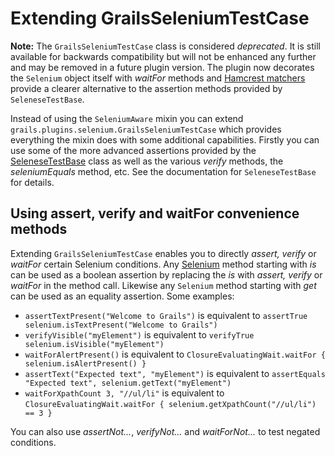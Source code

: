 # Extending GrailsSeleniumTestCase

**Note:**
The `GrailsSeleniumTestCase` class is considered _deprecated_. It is still available for backwards compatibility but will not be enhanced any further and may be removed in a future plugin version. The plugin now decorates the `Selenium` object itself with _waitFor_ methods and [Hamcrest matchers][3] provide a clearer alternative to the assertion methods provided by `SeleneseTestBase`.

Instead of using the `SeleniumAware` mixin you can extend `grails.plugins.selenium.GrailsSeleniumTestCase` which provides everything the mixin does with some additional capabilities. Firstly you can use some of the more advanced assertions provided by the [SeleneseTestBase][1] class as well as the various _verify_ methods, the _seleniumEquals_ method, etc. See the documentation for `SeleneseTestBase` for details.

## Using assert, verify and waitFor convenience methods
Extending `GrailsSeleniumTestCase` enables you to directly _assert, verify_ or _waitFor_ certain Selenium conditions. Any [Selenium][2] method starting with _is_ can be used as a boolean assertion by replacing the _is_ with _assert, verify_ or _waitFor_ in the method call. Likewise any `Selenium` method starting with _get_ can be used as an equality assertion. Some examples:

* `assertTextPresent("Welcome to Grails")` is equivalent to `assertTrue selenium.isTextPresent("Welcome to Grails")`
* `verifyVisible("myElement")` is equivalent to `verifyTrue selenium.isVisible("myElement")`
* `waitForAlertPresent()` is equivalent to `ClosureEvaluatingWait.waitFor { selenium.isAlertPresent() }`
* `assertText("Expected text", "myElement")` is equivalent to `assertEquals "Expected text", selenium.getText("myElement")`
* `waitForXpathCount 3, "//ul/li"` is equivalent to `ClosureEvaluatingWait.waitFor { selenium.getXpathCount("//ul/li") == 3 }`

You can also use _assertNot..._, _verifyNot..._ and _waitForNot..._ to test negated conditions.

[1]: http://release.seleniumhq.org/selenium-remote-control/1.0-beta-2/doc/java/com/thoughtworks/selenium/SeleneseTestBase.html "com.thoughtworks.selenium.SeleneseTestBase"
[2]: http://release.seleniumhq.org/selenium-remote-control/1.0-beta-2/doc/java/com/thoughtworks/selenium/Selenium.html "com.thoughtworks.selenium.Selenium"
[3]: http://code.google.com/p/hamcrest/ "Hamcrest"